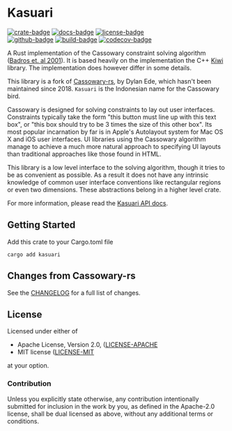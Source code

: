 # Kasuari

[![crate-badge]][crate]
[![docs-badge]][docs]
[![license-badge]][license] \
[![github-badge]][github]
[![build-badge]][build]
[![codecov-badge]][codecov]

[crate-badge]: https://img.shields.io/crates/v/kasuari?logo=rust
[docs-badge]: https://img.shields.io/badge/docs.rs-kasuari-blue?logo=rust
[license-badge]: https://img.shields.io/crates/l/kasuari?logo=apache
[github-badge]: https://img.shields.io/badge/github-joshka%2Fkasuari-blue?logo=github
[build-badge]: https://github.com/joshka/kasuari/actions/workflows/rust.yml/badge.svg?logo=github
[codecov-badge]: https://img.shields.io/codecov/c/github/joshka/kasuari?logo=codecov

[github]: https://github.com/joshka/kasuari
[crate]: https://crates.io/crates/kasuari
[license]: #license
[docs]: https://docs.rs/kasuari
[build]: https://github.com/joshka/kasuari/actions/workflows/rust.yml
[codecov]: https://codecov.io/gh/joshka/kasuari

A Rust implementation of the Cassowary constraint solving algorithm ([Badros et. al 2001]). It is
based heavily on the implementation the C++ [Kiwi] library. The implementation does however differ
in some details.

This library is a fork of [Cassowary-rs], by Dylan Ede, which hasn't been maintained since 2018.
`Kasuari` is the Indonesian name for the Cassowary bird.

Cassowary is designed for solving constraints to lay out user interfaces. Constraints typically take
the form "this button must line up with this text box", or "this box should try to be 3 times the
size of this other box". Its most popular incarnation by far is in Apple's Autolayout system for Mac
OS X and iOS user interfaces. UI libraries using the Cassowary algorithm manage to achieve a much
more natural approach to specifying UI layouts than traditional approaches like those found in HTML.

This library is a low level interface to the solving algorithm, though it tries to be as convenient
as possible. As a result it does not have any intrinsic knowledge of common user interface
conventions like rectangular regions or even two dimensions. These abstractions belong in a higher
level crate.

For more information, please read the [Kasuari API docs].

## Getting Started

Add this crate to your Cargo.toml file

```shell
cargo add kasuari
```

## Changes from Cassowary-rs

See the [CHANGELOG](./CHANGELOG.md) for a full list of changes.

## License

Licensed under either of

- Apache License, Version 2.0, ([LICENSE-APACHE](./LICENSE-APACHE)
- MIT license ([LICENSE-MIT](./LICENSE-MIT)

at your option.

### Contribution

Unless you explicitly state otherwise, any contribution intentionally submitted for inclusion in the
work by you, as defined in the Apache-2.0 license, shall be dual licensed as above, without any
additional terms or conditions.

[Badros et. al 2001]: https://constraints.cs.washington.edu/solvers/cassowary-tochi.pdf
[Kiwi]: https://github.com/nucleic/kiwi
[Cassowary-rs]: https://crates.io/crates/cassowary
[Kasuari API docs]: https://docs.rs/kasuari
